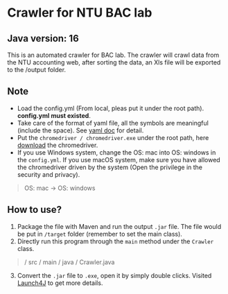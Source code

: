 Crawler for NTU BAC lab
===
## Java version: 16
This is an automated crawler for BAC lab. 
The crawler will crawl data from the NTU accounting web, after sorting the data, an Xls file will be exported to the /output folder.

Note
---
* Load the config.yml (From local, pleas put it under the root path). <b>config.yml must existed</b>.
* Take care of the format of yaml file, all the symbols are meaningful (include the space). See [yaml doc](https://www.cloudbees.com/blog/yaml-tutorial-everything-you-need-get-started) for detail.
* Put the `chromedriver / chromedriver.exe` under the root path, here [download](https://chromedriver.chromium.org/) the chromedriver.
* If you use Windows system, change the OS: mac into OS: windows in the `config.yml`. If you use macOS system, make sure you have allowed the chromedriver driven by the system (Open the privilege in the security and privacy).
 
> OS: mac  ->  OS: windows 

How to use?
---
1. Package the file with Maven and run the output `.jar` file. The file would be put in `/target` folder (remember to set the main class). 
2. Directly run this program through the `main` method under the `Crawler` class.  
> / src / main / java / Crawler.java  
3. Convert the `.jar` file to `.exe`, open it by simply double clicks. Visited [Launch4J](http://launch4j.sourceforge.net/) to get more details.
